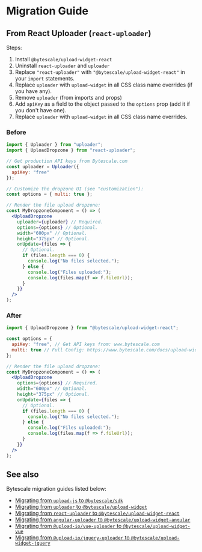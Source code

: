 # Migration Guide

## From React Uploader (`react-uploader`)

Steps:

1. Install `@bytescale/upload-widget-react`
2. Uninstall `react-uploader` and `uploader`
3. Replace `"react-uploader"` with `"@bytescale/upload-widget-react"` in your `import` statements.
4. Replace `uploader` with `upload-widget` in all CSS class name overrides (if you have any).
5. Remove `uploader` (from imports and props)
6. Add `apiKey` as a field to the object passed to the `options` prop (add it if you don't have one).
7. Replace `uploader` with `upload-widget` in all CSS class name overrides.

### Before

```jsx
import { Uploader } from "uploader";
import { UploadDropzone } from "react-uploader";

// Get production API keys from Bytescale.com
const uploader = Uploader({
  apiKey: "free"
});

// Customize the dropzone UI (see "customization"):
const options = { multi: true };

// Render the file upload dropzone:
const MyDropzoneComponent = () => (
  <UploadDropzone
    uploader={uploader} // Required.
    options={options} // Optional.
    width="600px" // Optional.
    height="375px" // Optional.
    onUpdate={files => {
      // Optional.
      if (files.length === 0) {
        console.log("No files selected.");
      } else {
        console.log("Files uploaded:");
        console.log(files.map(f => f.fileUrl));
      }
    }}
  />
);
```

### After

```jsx
import { UploadDropzone } from "@bytescale/upload-widget-react";

const options = {
  apiKey: "free", // Get API keys from: www.bytescale.com
  multi: true // Full Config: https://www.bytescale.com/docs/upload-widget#configuration
};

// Render the file upload dropzone:
const MyDropzoneComponent = () => (
  <UploadDropzone
    options={options} // Required.
    width="600px" // Optional.
    height="375px" // Optional.
    onUpdate={files => {
      // Optional.
      if (files.length === 0) {
        console.log("No files selected.");
      } else {
        console.log("Files uploaded:");
        console.log(files.map(f => f.fileUrl));
      }
    }}
  />
);
```

## See also

Bytescale migration guides listed below:

- [Migrating from `upload-js` to `@bytescale/sdk`](https://github.com/bytescale/bytescale-javascript-sdk/blob/main/MIGRATE.md)
- [Migrating from `uploader` to `@bytescale/upload-widget`](https://github.com/bytescale/bytescale-upload-widget/blob/main/MIGRATE.md)
- [Migrating from `react-uploader` to `@bytescale/upload-widget-react`](https://github.com/bytescale/bytescale-upload-widget-react/blob/main/MIGRATE.md)
- [Migrating from `angular-uploader` to `@bytescale/upload-widget-angular`](https://github.com/bytescale/bytescale-upload-widget-angular/blob/main/MIGRATE.md)
- [Migrating from `@upload-io/vue-uploader` to `@bytescale/upload-widget-vue`](https://github.com/bytescale/bytescale-upload-widget-vue/blob/main/MIGRATE.md)
- [Migrating from `@upload-io/jquery-uploader` to `@bytescale/upload-widget-jquery`](https://github.com/bytescale/bytescale-upload-widget-jquery/blob/main/MIGRATE.md)
